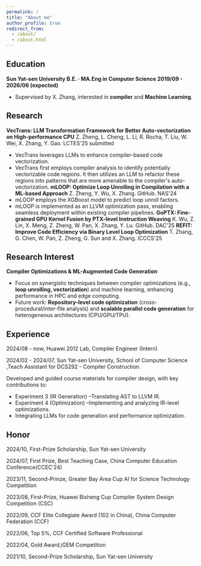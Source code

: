 ```yaml
---
permalink: /
title: "About me"
author_profile: true
redirect_from: 
  - /about/
  - /about.html
---
```


## Education
**Sun Yat-sen University B.E. · MA.Eng in Computer Science 2019/09 - 2026/06 (expected)**
- Supervised by X. Zhang, interested in **compiler** and **Machine Learning**.

## Research
**VecTrans: LLM Transformation Framework for Better Auto-vectorization on High-performance CPU**
Z. Zheng, L. Cheng, L. Li, R. Rocha, T. Liu, W. Wei, X. Zhang, Y. Gao. LCTES'25 submitted
- VecTrans leverages LLMs to enhance compiler-based code vectorization.
- VecTrans first employs compiler analysis to identify potentially vectorizable code regions. It then utilizes an LLM to refactor these regions into patterns that are more amenable to the compiler's auto-vectorization.
**mLOOP: Optimize Loop Unrolling in Compilation with a ML-based Approach**
Z. Zheng, Y. Wu, X. Zhang. GitHub. NAS'24
- mLOOP employs the XGBoost model to predict loop unroll factors.
- mLOOP is implemented as an LLVM optimization pass, enabling seamless deployment within existing compiler pipelines.
**GoPTX: Fine-grained GPU Kernel Fusion by PTX-level Instruction Weaving**
K. Wu, Z. Lin, X. Meng, Z. Zheng, W. Pan, X. Zhang, Y. Lu. GitHub. DAC'25
**REFIT: Improve Code Efficiency via Binary Level Loop Optimization**
T. Zhang, G. Chen, W. Pan, Z. Zheng, G. Sun and X. Zhang. ICCCS'25

## Research Interest
**Compiler Optimizations & ML-Augmented Code Generation**
- Focus on synergistic techniques between compiler optimizations (e.g., **loop unrolling, vectorization**) and machine learning, enhancing performance in HPC and edge computing.
- Future work: **Repository-level code optimization** (cross-procedural/inter-file analysis) and **scalable parallel code generation** for heterogeneous architectures (CPU/GPU/TPU).

## Experience
2024/08 - now, Huawei 2012 Lab, Compiler Engineer (Intern) 

2024/02 - 2024/07, Sun Yat-sen University, School of Computer Science ,Teach Assistant for DCS292 - Compiler Construction.

Developed and guided course materials for compiler design, with key contributions to:
- Experiment 3 (IR Generation) –Translating AST to LLVM IR.
- Experiment 4 (Optimization) –Implementing and analyzing IR-level optimizations.
- Integrating LLMs for code generation and performance optimization.

## Honor
2024/10, First-Prize Scholarship, Sun Yat-sen University 

2024/07, First Prize, Best Teaching Case, China Computer Education Conference(CCEC'24) 

2023/11, Second-Prinze, Greater Bay Area Cup AI for Science Technology Competition

2023/08, First-Prize, Huawei Bisheng Cup Compiler System Design Competition (CSC)

2022/09, CCF Elite Collegiate Award (102 in China), China Computer Federation (CCF) 

2022/06, Top 5%, CCF Certified Software Professional 

2022/04, Gold Award,iGEM Competition 

2021/10, Second-Prize Scholarship, Sun Yat-sen University 
